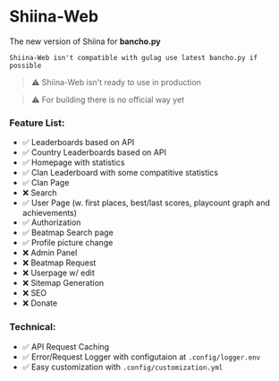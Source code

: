 # **Shiina-Web**
The new version of Shiina for **bancho.py**

`Shiina-Web isn't compatible with gulag use latest bancho.py if possible`

> ⚠️ Shiina-Web isn't ready to use in production

> ⚠️ For building there is no official way yet

### **Feature List:**

- ✅ Leaderboards based on API
- ✅ Country Leaderboards based on API
- ✅ Homepage with statistics
- ✅ Clan Leaderboard with some compatitive statistics
- ✅ Clan Page
- ❌ Search
- ✅ User Page (w. first places, best/last scores, playcount graph and achievements)
- ✅ Authorization
- ✅ Beatmap Search page
- ✅ Profile picture change
- ❌ Admin Panel
- ❌ Beatmap Request
- ❌ Userpage w/ edit
- ❌ Sitemap Generation
- ❌ SEO
- ❌ Donate

### **Technical:**

- ✅ API Request Caching
- ✅ Error/Request Logger with configutaion at `.config/logger.env`
- ✅ Easy customization with `.config/customization.yml`